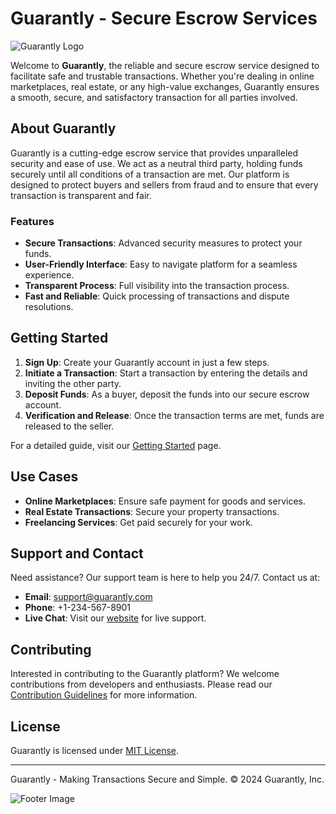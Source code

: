 # Guarantly - Secure Escrow Services

![Guarantly Logo](link-to-your-logo.png) <!-- Replace with a link to your logo -->

Welcome to **Guarantly**, the reliable and secure escrow service designed to facilitate safe and trustable transactions. Whether you're dealing in online marketplaces, real estate, or any high-value exchanges, Guarantly ensures a smooth, secure, and satisfactory transaction for all parties involved.

## About Guarantly

Guarantly is a cutting-edge escrow service that provides unparalleled security and ease of use. We act as a neutral third party, holding funds securely until all conditions of a transaction are met. Our platform is designed to protect buyers and sellers from fraud and to ensure that every transaction is transparent and fair.

### Features

- **Secure Transactions**: Advanced security measures to protect your funds.
- **User-Friendly Interface**: Easy to navigate platform for a seamless experience.
- **Transparent Process**: Full visibility into the transaction process.
- **Fast and Reliable**: Quick processing of transactions and dispute resolutions.

## Getting Started

1. **Sign Up**: Create your Guarantly account in just a few steps.
2. **Initiate a Transaction**: Start a transaction by entering the details and inviting the other party.
3. **Deposit Funds**: As a buyer, deposit the funds into our secure escrow account.
4. **Verification and Release**: Once the transaction terms are met, funds are released to the seller.

For a detailed guide, visit our [Getting Started](link-to-guide) page.

## Use Cases

- **Online Marketplaces**: Ensure safe payment for goods and services.
- **Real Estate Transactions**: Secure your property transactions.
- **Freelancing Services**: Get paid securely for your work.

## Support and Contact

Need assistance? Our support team is here to help you 24/7. Contact us at:

- **Email**: support@guarantly.com
- **Phone**: +1-234-567-8901
- **Live Chat**: Visit our [website](link-to-website) for live support.

## Contributing

Interested in contributing to the Guarantly platform? We welcome contributions from developers and enthusiasts. Please read our [Contribution Guidelines](link-to-guidelines) for more information.

## License

Guarantly is licensed under [MIT License](link-to-license).

---

Guarantly - Making Transactions Secure and Simple. © 2024 Guarantly, Inc.

![Footer Image](https://res.cloudinary.com/olayemii/image/upload/v1706212596/guarantly/guarantly-banner.png) <!-- Optional: Add a captivating footer image -->
